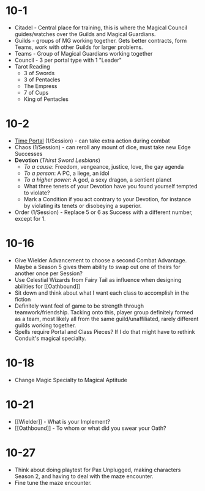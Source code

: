 # 10-1
- Citadel - Central place for training, this is where the Magical Council guides/watches over the Guilds and Magical Guardians.
- Guilds - groups of MG working together. Gets better contracts, form Teams, work with other Guilds for larger problems.
- Teams - Group of Magical Guardians working together
- Council - 3 per portal type with 1 "Leader"
-  Tarot Reading
	- 3 of Swords
	- 3 of Pentacles
	- The Empress
	- 7 of Cups
	- King of Pentacles

# 10-2
- [Time Portal](Realms/Primal) (1/Session) - can take extra action during combat
- Chaos (1/Session) - can reroll any mount of dice, must take new Edge Successes
- **Devotion** (*Thirst Sword Lesbians*)
	- *To a cause*: Freedom, vengeance, justice, love, the gay agenda
	- *To a person*: A PC, a liege, an idol
	- *To a higher power*: A god, a sexy dragon, a sentient planet
	- What three tenets of your Devotion have you found yourself tempted to violate?
	- Mark a Condition if you act contrary to your Devotion, for instance by violating its tenets or disobeying a superior.
- Order (1/Session) - Replace 5 or 6 as Success with a different number, except for 1.

# 10-16
- Give Wielder Advancement to choose a second Combat Advantage. Maybe a Season 5 gives them ability to swap out one of theirs for another once per Session?
- Use Celestial Wizards from Fairy Tail as influence when designing abilities for [[Oathbound]]
- Sit down and think about what I want each class to accomplish in the fiction
- Definitely want feel of game to be strength through teamwork/friendship. Tacking onto this, player group definitely formed as a team, most likely all from the same guild/unaffiliated, rarely different guilds working together.
- Spells require Portal and Class Pieces? If I do that might have to rethink Conduit's magical specialty.

# 10-18
- Change Magic Specialty to Magical Aptitude

# 10-21
- [[Wielder]] - What is your Implement?
- [[Oathbound]] - To whom or what did you swear your Oath?

# 10-27
- Think about doing playtest for Pax Unplugged, making characters Season 2, and having to deal with the maze encounter. 
- Fine tune the maze encounter.